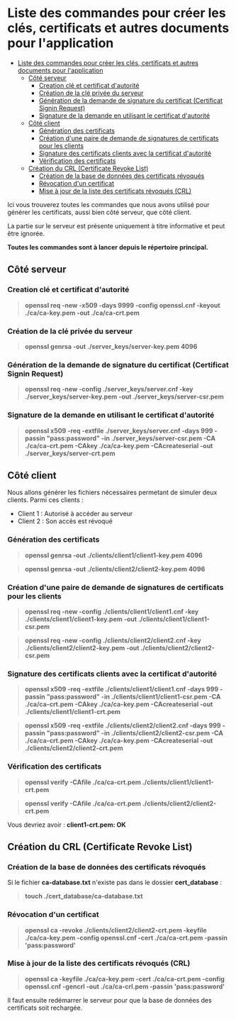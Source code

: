 # Liste des commandes pour créer les clés, certificats et autres documents pour l'application

- [Liste des commandes pour créer les clés, certificats et autres documents pour l'application](#liste-des-commandes-pour-créer-les-clés-certificats-et-autres-documents-pour-lapplication)
  - [Côté serveur](#côté-serveur)
    - [Creation clé et certificat d'autorité](#creation-clé-et-certificat-dautorité)
    - [Création de la clé privée du serveur](#création-de-la-clé-privée-du-serveur)
    - [Génération de la demande de signature du certificat (Certificat Signin Request)](#génération-de-la-demande-de-signature-du-certificat-certificat-signin-request)
    - [Signature de la demande en utilisant le certificat d'autorité](#signature-de-la-demande-en-utilisant-le-certificat-dautorité)
  - [Côté client](#côté-client)
    - [Génération des certificats](#génération-des-certificats)
    - [Création d'une paire de demande de signatures de certificats pour les clients](#création-dune-paire-de-demande-de-signatures-de-certificats-pour-les-clients)
    - [Signature des certificats clients avec la certificat d'autorité](#signature-des-certificats-clients-avec-la-certificat-dautorité)
    - [Vérification des certificats](#vérification-des-certificats)
  - [Création du CRL (Certificate Revoke List)](#création-du-crl-certificate-revoke-list)
    - [Création de la base de données des certificats révoqués](#création-de-la-base-de-données-des-certificats-révoqués)
    - [Révocation d'un certificat](#révocation-dun-certificat)
    - [Mise à jour de la liste des certificats révoqués (CRL)](#mise-à-jour-de-la-liste-des-certificats-révoqués-crl)

Ici vous trouverez toutes les commandes que nous avons utilisé pour générer les certificats, aussi bien côté serveur, que côté client.

La partie sur le serveur est présente uniquement à titre informative et peut être ignorée.

**Toutes les commandes sont à lancer depuis le répertoire principal.**

## Côté serveur

### Creation clé et certificat d'autorité

> **openssl req -new -x509 -days 9999 -config openssl.cnf -keyout ./ca/ca-key.pem -out ./ca/ca-crt.pem**

### Création de la clé privée du serveur

> **openssl genrsa -out ./server_keys/server-key.pem 4096**

### Génération de la demande de signature du certificat (Certificat Signin Request)

> **openssl req -new -config ./server_keys/server.cnf -key ./server_keys/server-key.pem -out ./server_keys/server-csr.pem**

### Signature de la demande en utilisant le certificat d'autorité

> **openssl x509 -req -extfile ./server_keys/server.cnf -days 999 -passin "pass:password" -in ./server_keys/server-csr.pem -CA ./ca/ca-crt.pem -CAkey ./ca/ca-key.pem -CAcreateserial -out ./server_keys/server-crt.pem**

## Côté client

Nous allons générer les fichiers nécessaires permetant de simuler deux clients.
Parmi ces clients :

- Client 1 : Autorisé à accéder au serveur
- Client 2 : Son accès est révoqué

### Génération des certificats

> **openssl genrsa -out ./clients/client1/client1-key.pem 4096**

> **openssl genrsa -out ./clients/client2/client2-key.pem 4096**

### Création d'une paire de demande de signatures de certificats pour les clients

> **openssl req -new -config ./clients/client1/client1.cnf -key ./clients/client1/client1-key.pem -out ./clients/client1/client1-csr.pem**

> **openssl req -new -config ./clients/client2/client2.cnf -key ./clients/client2/client2-key.pem -out ./clients/client2/client2-csr.pem**

### Signature des certificats clients avec la certificat d'autorité

> **openssl x509 -req -extfile ./clients/client1/client1.cnf -days 999 -passin "pass:password" -in ./clients/client1/client1-csr.pem -CA ./ca/ca-crt.pem -CAkey ./ca/ca-key.pem -CAcreateserial -out ./clients/client1/client1-crt.pem**

> **openssl x509 -req -extfile ./clients/client2/client2.cnf -days 999 -passin "pass:password" -in ./clients/client2/client2-csr.pem -CA ./ca/ca-crt.pem -CAkey ./ca/ca-key.pem -CAcreateserial -out ./clients/client2/client2-crt.pem**

### Vérification des certificats

> **openssl verify -CAfile ./ca/ca-crt.pem ./clients/client1/client1-crt.pem**

> **openssl verify -CAfile ./ca/ca-crt.pem ./clients/client2/client2-crt.pem**

Vous devriez avoir : **client1-crt.pem: OK**

## Création du CRL (Certificate Revoke List)

### Création de la base de données des certificats révoqués

Si le fichier **ca-database.txt** n'existe pas dans le dossier **cert_database** :
> **touch ./cert_database/ca-database.txt**

### Révocation d'un certificat

> **openssl ca -revoke ./clients/client2/client2-crt.pem -keyfile ./ca/ca-key.pem -config openssl.cnf -cert ./ca/ca-crt.pem -passin 'pass:password'**

### Mise à jour de la liste des certificats révoqués (CRL)

> **openssl ca -keyfile ./ca/ca-key.pem -cert ./ca/ca-crt.pem -config openssl.cnf -gencrl -out ./ca/ca-crl.pem -passin 'pass:password'**

Il faut ensuite redémarrer le serveur pour que la base de données des certificats soit rechargée.
